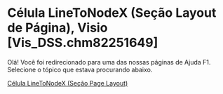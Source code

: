 
# Célula LineToNodeX (Seção Layout de Página), Visio [Vis_DSS.chm82251649]

Olá! Você foi redirecionado para uma das nossas páginas de Ajuda F1. Selecione o tópico que estava procurando abaixo.

[Célula LineToNodeX (Seção Page Layout)](http://msdn.microsoft.com/library/9d58e23e-b411-c5c1-b785-5014488d42c8%28Office.15%29.aspx)
